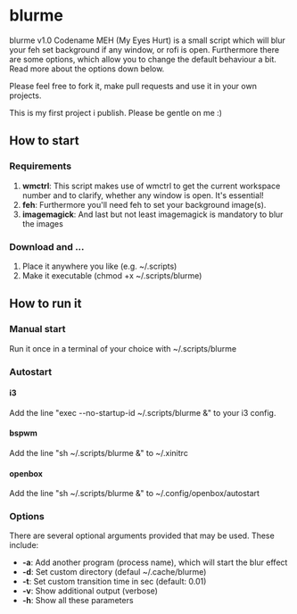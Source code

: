 # blurme

<p>blurme v1.0 Codename MEH (My Eyes Hurt) is a small script which will blur your feh set background if any window, or rofi is open. Furthermore there are some options, which allow you to change the default behaviour a bit. Read more about the options down below.</p>
<p>Please feel free to fork it, make pull requests and use it in your own projects.</p>
<p>This is my first project i publish. Please be gentle on me :)</p>
<h2>How to start</h2>
<h3>Requirements</h3>
<ol>
<li><b>wmctrl</b>: This script makes use of wmctrl to get the current workspace number and to clarify, whether any window is open. It's essential!</li>
<li><b>feh</b>: Furthermore you'll need feh to set your background image(s).</li>
<li><b>imagemagick</b>: And last but not least imagemagick is mandatory to blur the images</li>
</ol>
<h3>Download and ...</h3>
<ol>
    <li>Place it anywhere you like (e.g. ~/.scripts)</li>
    <li>Make it executable (chmod +x ~/.scripts/blurme)</li>
</ol>
<h2>How to run it</h2>
<h3>Manual start</h3>
<p>Run it once in a terminal of your choice with ~/.scripts/blurme</p>
<h3>Autostart</h3>
<h4>i3</h4>
<p>Add the line "exec --no-startup-id ~/.scripts/blurme &" to your i3 config.</p>
<h4>bspwm</h4>
<p>Add the line "sh ~/.scripts/blurme &" to ~/.xinitrc</p>
<h4>openbox</h4>
<p>Add the line "sh ~/.scripts/blurme &" to ~/.config/openbox/autostart</p>
<h3>Options</h3>
<p>There are several optional arguments provided that may be used. These include:</p>
<ul>
    <li><b>-a</b>: Add another program (process name), which will start the blur effect</li>
    <li><b>-d</b>: Set custom directory (defaul ~/.cache/blurme)</li>
    <li><b>-t</b>: Set custom transition time in sec (default: 0.01)</li>
    <li><b>-v</b>: Show additional output (verbose)</li>
    <li><b>-h</b>: Show all these parameters</li>
</ul>
